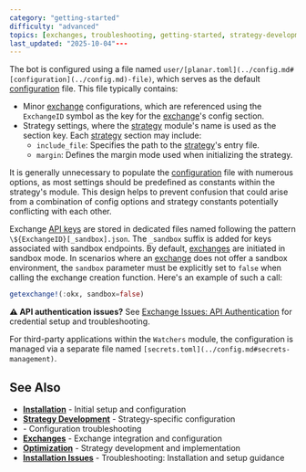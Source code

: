 ```yaml
---
category: "getting-started"
difficulty: "advanced"
topics: [exchanges, troubleshooting, getting-started, strategy-development, configuration]
last_updated: "2025-10-04"---
---
```


The bot is configured using a file named `user/[planar.toml](../config.md#[configuration](../config.md)-file)`, which serves as the default [configuration](../config.md) file. This file typically contains:

- Minor [exchange](../[exchanges](../exchanges.md).md) configurations, which are referenced using the `ExchangeID` symbol as the key for the [exchange](../[exchanges](../exchanges.md).md)'s config section.
- Strategy settings, where the [strategy](../guides/strategy-development.md) module's name is used as the section key. Each [strategy](../guides/strategy-development.md) section may include:
  - `include_file`: Specifies the path to the [strategy](../guides/strategy-development.md)'s entry file.
  - `margin`: Defines the margin mode used when initializing the strategy.

It is generally unnecessary to populate the [configuration](../config.md) file with numerous options, as most settings should be predefined as constants within the strategy's module. This design helps to prevent confusion that could arise from a combination of config options and strategy constants potentially conflicting with each other.

Exchange [API keys](../getting-started/installation.md#api-configuration) are stored in dedicated files named following the pattern `\${ExchangeID}[_sandbox].json`. The `_sandbox` suffix is added for keys associated with sandbox endpoints. By default, [exchanges](../exchanges.md) are initiated in sandbox mode. In scenarios where an [exchange](../exchanges.md) does not offer a sandbox environment, the `sandbox` parameter must be explicitly set to `false` when calling the exchange creation function. Here's an example of such a call:

```julia
getexchange!(:okx, sandbox=false)
```

**⚠️ API authentication issues?** See [Exchange Issues: API Authentication](../troubleshooting/exchange-issues.md#api-authentication-issues) for credential setup and troubleshooting.

For third-party applications within the `Watchers` module, the configuration is managed via a separate file named `[secrets.toml](../config.md#secrets-management)`.

## See Also

- **[Installation](../getting-started/installation.md)** - Initial setup and configuration
- **[Strategy Development](../guides/strategy-development.md)** - Strategy-specific configuration
- **[](../troubleshooting/)** - Configuration troubleshooting
- **[Exchanges](../exchanges.md)** - Exchange integration and configuration
- **[Optimization](../optimization.md)** - Strategy development and implementation
- **[Installation Issues](../troubleshooting/installation-issues.md)** - Troubleshooting: Installation and setup guidance
